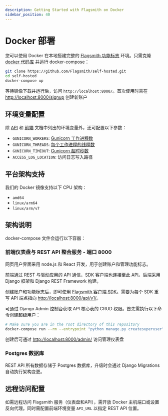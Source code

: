 ```yaml
---
description: Getting Started with Flagsmith on Docker
sidebar_position: 40
---
```


# Docker 部署

您可以使用 Docker 在本地搭建完整的 [Flagsmith 功能标志](https://www.flagsmith.com) 环境。只需克隆 [docker 代码库](https://github.com/Flagsmith/self-hosted) 并运行 docker-compose：

```bash
git clone https://github.com/Flagsmith/self-hosted.git
cd self-hosted
docker-compose up
```

等待镜像下载并运行后，访问 `http://localhost:8000/`。首次使用时需在 [http://localhost:8000/signup](http://localhost:8000/signup) 创建新账户

## 环境变量配置

除 [API](/deployment/hosting/locally-api#environment-variables) 和 [前端](/deployment/hosting/locally-frontend#environment-variables) 文档中列出的环境变量外，还可配置以下参数：

- `GUNICORN_WORKERS`: [Gunicorn 工作进程数](https://docs.gunicorn.org/en/stable/settings.html#workers)
- `GUNICORN_THREADS`: [每个工作进程的线程数](https://docs.gunicorn.org/en/stable/settings.html#threads)
- `GUNICORN_TIMEOUT`: [Gunicorn 超时秒数](https://docs.gunicorn.org/en/stable/settings.html#timeout)
- `ACCESS_LOG_LOCATION`: 访问日志写入路径

## 平台架构支持

我们的 Docker 镜像支持以下 CPU 架构：

- `amd64`
- `linux/arm64`
- `linux/arm/v7`

## 架构说明

docker-compose 文件会运行以下容器：

### 前端仪表盘与 REST API 整合服务 - 端口 8000

网页用户界面采用 node.js 和 React 开发，用于创建账户和管理功能标志。

前端通过 REST 与驱动应用的 API 通信，SDK 客户端也连接至此 API。后端采用 Django 框架和 Django REST Framework 构建。

创建账户和功能标志后，即可使用 [Flagsmith 客户端 SDK](https://github.com/Flagsmith?q=client&type=&language=)。需要为每个 SDK 重写 API 端点指向 [http://localhost:8000/api/v1/](http://localhost:8000/api/v1/)。

可通过 Django Admin 控制台获取 API 核心表的 CRUD 权限。首先需执行以下命令创建超级用户：

```bash
# Make sure you are in the root directory of this repository
docker-compose run --rm --entrypoint "python manage.py createsuperuser" api
```

创建后可通过 [http://localhost:8000/admin/](http://localhost:8000/admin/) 访问管理仪表盘

### Postgres 数据库

REST API 所有数据存储于 Postgres 数据库，升级时会通过 Django Migrations 自动执行架构变更。

## 远程访问配置

如需远程访问 Flagsmith 服务（仪表盘和API），需开放 Docker 主机端口或设置反向代理。同时需配置前端环境变量 `API_URL` 以指定 REST API 位置。